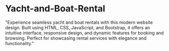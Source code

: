 # Yacht-and-Boat-Rental
"Experience seamless yacht and boat rentals with this modern website design. Built using HTML, CSS, JavaScript, and Bootstrap, it offers an intuitive interface, responsive design, and dynamic features for booking and browsing. Perfect for showcasing rental services with elegance and functionality."
